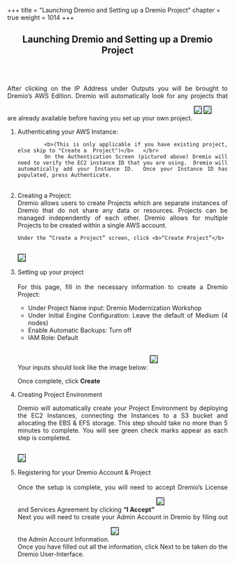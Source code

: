 +++
title = "Launching Dremio and Setting up a Dremio Project"
chapter = true
weight = 1014
+++

<div style="text-align: justify">
    <center><h2>Launching Dremio and Setting up a Dremio Project</h2></center>

   <br/><br/>
       
     
  After clicking on the IP Address under Outputs you will be brought to Dremio’s AWS Edition.  Dremio will automatically look for any projects that are already available before having you set up your own project. 
       <img src="../../images/dremio11.png" style="margin:15px 0px; border:1px solid black"/>
       <img src="../../images/dremio12.png" style="margin:15px 0px; border:1px solid black"/>
             <ol>
           <li> Authenticating your AWS Instance: </li>
  
           <b>(This is only applicable if you have existing project, else skip to "Create a  Project")</b>   </br>
           On the Authentication Screen (pictured above) Dremio will need to verify the EC2 instance ID that you are using.  Dremio will automatically add your Instance ID.  Once your Instance ID has populated, press Authenticate.

   <br/>
  <li> Creating a Project:</li>
   Dremio allows users to create Projects which are separate instances of Dremio that do not share any data or resources.  Projects can be managed independently of each other.  Dremio allows for multiple Projects to be created within a single AWS account.  
           
    Under the “Create a Project” screen, click <b>“Create Project”</b>
     
   <img src="../../images/dremio13.png" style="margin:15px 0px; border:1px solid black"/>
   
   <li>Setting up your project</li>
           </br>
           For this page, fill in the necessary information to create a Dremio Project:
<br/>
<ul>
<li>Under Project Name input: Dremio Modernization Workshop</li>
<li>Under Initial Engine Configuration: Leave the default of Medium (4 nodes)</li>
<li>Enable Automatic Backups: Turn off </li>
<li>IAM Role: Default</li>
</ul>
 <br/>
Your inputs should look like the image below:
<img src="../../images/dremio14.png" style="margin:15px 0px; border:1px solid black"/>

Once complete, click <b>Create</b>


<li> Creating Project Environment </li>

Dremio will automatically create your Project Environment by deploying the EC2 Instances, connecting the Instances to a S3 bucket and allocating the EBS & EFS storage.  This step should take no more than 5 minutes to complete.  You will see green check marks appear as each step is completed.


<img src="../../images/dremio15.png" style="margin:15px 0px; border:1px solid black"/>

      
      
<li>Registering for your Dremio Account & Project</li>
<br/>
Once the setup is complete, you will need to accept Dremio’s License and Services Agreement by clicking <b>“I Accept”</b>
<img src="../../images/dremio16.png" style="margin:15px 0px; border:1px solid black"/>
<br/>
Next you will need to create your Admin Account in Dremio by filing out the Admin Account Information. 
       <img src="../../images/dremio17.png" style="margin:15px 0px; border:1px solid black"/>
       <br/>
       Once you have filled out all the information, click Next to be taken do the Dremio User-Interface. 
       </ol>

   




</div>
